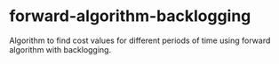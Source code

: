 # forward-algorithm-backlogging
Algorithm to find cost values for different periods of time using forward algorithm with backlogging.
